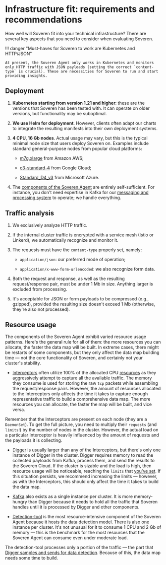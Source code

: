 # Infrastructure fit: requirements and recommendations

How well will Soveren fit into your technical infrastructure? There are several key aspects that you need to consider when evaluating Soveren.

!!! danger "Must-haves for Soveren to work are Kubernetes and HTTP/JSON"

    At present, the Soveren Agent only works in Kubernetes and monitors only HTTP traffic with JSON payloads (setting the correct `content-type` is crucial). These are necessities for Soveren to run and start providing insights.

## Deployment

1. **Kubernetes starting from version 1.21 and higher**: these are the versions that Soveren has been tested with. It can operate on older versions, but functionality may be suboptimal.

2. **We use Helm for deployment**. However, clients often adapt our charts to integrate the resulting manifests into their own deployment systems.

3. **4 CPU, 16 Gb nodes**. Actual usage may vary, but this is the typical minimal node size that users deploy Soveren on. Examples include standard general-purpose nodes from popular cloud platforms:

    * [m7g.xlarge](https://aws.amazon.com/ec2/instance-types/#General_Purpose) from Amazon AWS;

    * [c3-standard-4](https://cloud.google.com/compute/all-pricing#c3_standard_machine_types) from Google Cloud;

    * [Standard_D4_v3](https://learn.microsoft.com/en-us/azure/virtual-machines/dv3-dsv3-series#dv3-series) from Microsoft Azure.

4. The [components of the Soveren Agent](../overview/#soveren-agent) are entirely self-sufficient. For instance, you don't need expertise in Kafka for our [messaging and processing system](../traffic-processing/) to operate; we handle everything.

## Traffic analysis

1. We exclusively analyze HTTP traffic.

2. If the internal cluster traffic is encrypted with a service mesh (Istio or Linkerd), we automatically recognize and monitor it.

3. The requests must have the `content-type` properly set, namely:

    * `application/json`: our preferred mode of operation;

    * `application/x-www-form-urlencoded`: we also recognize form data.

4. Both the request and response, as well as the resulting request/response pair, must be under 1 Mb in size. Anything larger is excluded from processing.

5. It's acceptable for JSON or form payloads to be compressed (e.g., gzipped), provided the resulting size doesn't exceed 1 Mb (otherwise, they're also not processed).

## Resource usage

The components of the Soveren Agent exhibit varied resource usage patterns. Here's the general rule for all of them: the more resources you can allocate, the faster the data map will be built. In extreme cases, there might be restarts of some components, but they only affect the data map building time — not the core functionality of Soveren, and certainly not your cluster's stability.

* [Interceptors](../traffic-interception/) often utilize 100% of the allocated CPU [resources](../../administration/configuring-agent/#interceptors) as they aggressively attempt to capture all the available traffic. The memory they consume is used for storing the raw `tcp` packets while assembling the request/response pairs. However, the amount of resources allocated to the Interceptors only affects the time it takes to capture enough representative traffic to build a comprehensive data map. The more resources you can allocate, the faster the map will be built, and vice versa.

Remember that the Interceptors are present on each node (they are a `DaemonSet`). To get the full picture, you need to multiply their `requests` (and `limits`!) by the number of nodes in the cluster. However, the actual load on a particular Interceptor is heavily influenced by the amount of requests and the payloads it is collecting.

* [Digger](../traffic-processing/) is usually larger than any of the Interceptors, but there's only one instance of Digger in the cluster. Digger requires memory to read the collected payloads from Kafka, process them, and send the results to the Soveren Cloud. If the cluster is sizable and the load is high, then resource usage will be noticeable, reaching the `limits` that [you've set](../../administration/configuring-agent/#digger). If this situation persists, we recommend increasing the limits — however, as with the Interceptors, this should only affect the time it takes to build the data map.

* [Kafka](../../administration/configuring-agent/#kafka) also exists as a single instance per cluster. It is more memory-hungry than Digger because it needs to hold all the traffic that Soveren handles until it is processed by Digger and other components.

* [Detection-tool](../../administration/configuring-agent/#detection-tool) is the most resource-intensive component of the Soveren Agent because it hosts the data detection model. There is also one instance per cluster. It's not unusual for it to consume 1 CPU and 2 Gb of memory — this is the benchmark for the most resources that the Soveren Agent can consume even under moderate load.

The detection-tool processes only a portion of the traffic — the part that [Digger samples and sends for data detection](../traffic-processing/#url-clustering-sampling-and-data-detection). Because of this, the data map needs some time to build.